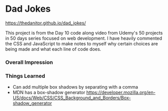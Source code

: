 # Dad Jokes

https://thedanitor.github.io/dad_jokes/

This project is from the Day 10 code along video from Udemy's 50 projects in 50 days series focused on web development. I have heavily commented the CSS and JavaScript to make notes to myself why certain choices are being made and what each line of code does.


### Overall Impression



### Things Learned

* Can add multiple box shadows by separating with a comma
* MDN has a box-shadow generator https://developer.mozilla.org/en-US/docs/Web/CSS/CSS_Background_and_Borders/Box-shadow_generator

